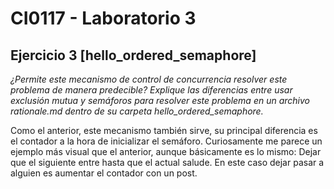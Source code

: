 # CI0117 - Laboratorio 3

### 

## Ejercicio 3 [hello_ordered_semaphore]
*¿Permite este mecanismo de control de concurrencia resolver este problema de manera predecible? Explique las diferencias entre usar exclusión mutua y semáforos para resolver este problema en un archivo rationale.md dentro de su carpeta hello_ordered_semaphore.*

Como el anterior, este mecanismo también sirve, su principal diferencia es el contador a la hora de inicializar el semáforo. Curiosamente me parece un ejemplo más visual que el anterior, aunque básicamente es lo mismo: Dejar que el siguiente entre hasta que el actual salude. En este caso dejar pasar a alguien es aumentar el contador con un post.
